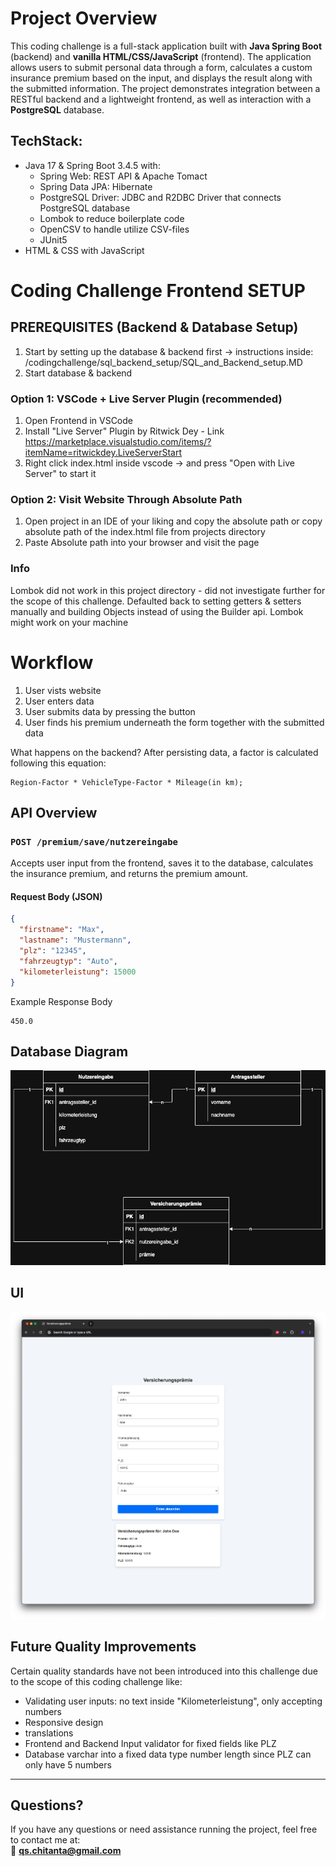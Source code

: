 # Project Overview

This coding challenge is a full-stack application built with **Java Spring Boot** (backend) and **vanilla HTML/CSS/JavaScript** (frontend). 
The application allows users to submit personal data through a form, calculates a custom insurance premium based on the input, and displays the 
result along with the submitted information. The project demonstrates integration between a RESTful backend and a lightweight frontend, as well 
as interaction with a **PostgreSQL** database.

## TechStack:
- Java 17 & Spring Boot 3.4.5 with:
  - Spring Web: REST API & Apache Tomact
  - Spring Data JPA: Hibernate
  - PostgreSQL Driver: JDBC and R2DBC Driver that connects PostgreSQL database
  - Lombok to reduce boilerplate code
  - OpenCSV to handle utilize CSV-files
  - JUnit5
- HTML & CSS with JavaScript

# Coding Challenge Frontend SETUP

## PREREQUISITES (Backend & Database Setup)
1. Start by setting up the database & backend first -> instructions inside: /codingchallenge/sql_backend_setup/SQL_and_Backend_setup.MD
2. Start database & backend

### Option 1: VSCode + Live Server Plugin (recommended) 
1. Open Frontend in VSCode
2. Install "Live Server" Plugin by Ritwick Dey - Link https://marketplace.visualstudio.com/items/?itemName=ritwickdey.LiveServerStart
3. Right click index.html inside vscode -> and press "Open with Live Server" to start it

### Option 2: Visit Website Through Absolute Path
1. Open project in an IDE of your liking and copy the absolute path or copy absolute path of the index.html file from projects directory
2. Paste Absolute path into your browser and visit the page

### Info
Lombok did not work in this project directory - did not investigate further for the scope of this challenge.
Defaulted back to setting getters & setters manually and building Objects instead of using the Builder api.
Lombok might work on your machine

# Workflow
1. User vists website
2. User enters data
3. User submits data by pressing the button
4. User finds his premium underneath the form together with the submitted data 

What happens on the backend? After persisting data, a factor is calculated following this equation:

    Region-Factor * VehicleType-Factor * Mileage(in km);

## API Overview

### `POST /premium/save/nutzereingabe`

Accepts user input from the frontend, saves it to the database, calculates the insurance premium, and returns the premium amount.

#### Request Body (JSON)

```json
{
  "firstname": "Max",
  "lastname": "Mustermann",
  "plz": "12345",
  "fahrzeugtyp": "Auto",
  "kilometerleistung": 15000
}
```
Example Response Body
```
450.0
```

## Database Diagram

![Database_Schema](assets/codingchallenge_database_diagram.drawio.png "Database Schema")

## UI 

![Frontend_UI](assets/ui_website_screenshot.png "Frontend View")

##

## Future Quality Improvements
Certain quality standards have not been introduced into this challenge due to the scope of this coding challenge like:
- Validating user inputs: no text inside "Kilometerleistung", only accepting numbers
- Responsive design
- translations 
- Frontend and Backend Input validator for fixed fields like PLZ
- Database varchar into a fixed data type number length since PLZ can only have 5 numbers

---

## Questions?

If you have any questions or need assistance running the project, feel free to contact me at:  
📧 **qs.chitanta@gmail.com**
